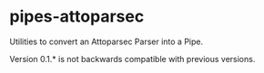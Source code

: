 # pipes-attoparsec

Utilities to convert an Attoparsec Parser into a Pipe.

Version 0.1.\* is not backwards compatible with previous versions.

